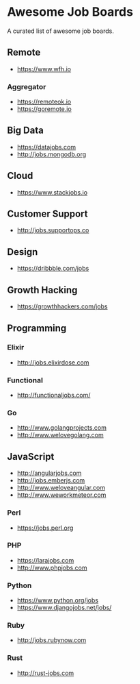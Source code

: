 Awesome Job Boards
==================

A curated list of awesome job boards.

## Remote

* https://www.wfh.io

### Aggregator

* https://remoteok.io
* https://goremote.io

## Big Data

* https://datajobs.com
* http://jobs.mongodb.org

## Cloud

* https://www.stackjobs.io

## Customer Support

* http://jobs.supportops.co

## Design

* https://dribbble.com/jobs

## Growth Hacking

* https://growthhackers.com/jobs

## Programming

### Elixir

* http://jobs.elixirdose.com

### Functional

* http://functionaljobs.com/

### Go

* http://www.golangprojects.com
* http://www.welovegolang.com

## JavaScript

* http://angularjobs.com
* http://jobs.emberjs.com
* http://www.weloveangular.com
* http://www.weworkmeteor.com

### Perl

* https://jobs.perl.org

### PHP

* https://larajobs.com
* http://www.phpjobs.com

### Python

* https://www.python.org/jobs
* https://www.djangojobs.net/jobs/

### Ruby

* http://jobs.rubynow.com

### Rust

* http://rust-jobs.com

